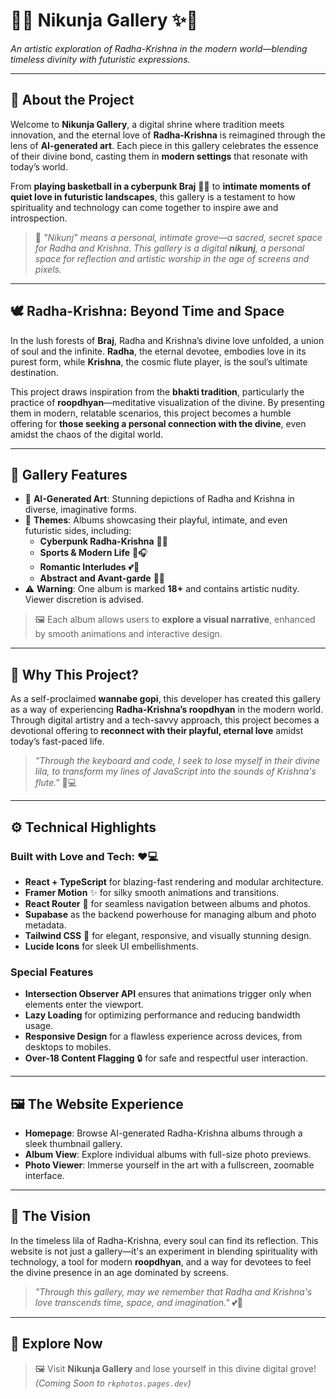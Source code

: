 # 📸✨ **Nikunja Gallery** ✨📸  
_An artistic exploration of Radha-Krishna in the modern world—blending timeless divinity with futuristic expressions._  

---

## 🎨 **About the Project**

Welcome to **Nikunja Gallery**, a digital shrine where tradition meets innovation, and the eternal love of **Radha-Krishna** is reimagined through the lens of **AI-generated art**. Each piece in this gallery celebrates the essence of their divine bond, casting them in **modern settings** that resonate with today’s world.  

From **playing basketball in a cyberpunk Braj** 🏀🌌 to **intimate moments of quiet love in futuristic landscapes**, this gallery is a testament to how spirituality and technology can come together to inspire awe and introspection.  

> 🔮 _"Nikunj" means a personal, intimate grove—a sacred, secret space for Radha and Krishna. This gallery is a digital **nikunj**, a personal space for reflection and artistic worship in the age of screens and pixels._  

---

## 🕊️ **Radha-Krishna: Beyond Time and Space**  
In the lush forests of **Braj**, Radha and Krishna’s divine love unfolded, a union of soul and the infinite. **Radha**, the eternal devotee, embodies love in its purest form, while **Krishna**, the cosmic flute player, is the soul’s ultimate destination.  

This project draws inspiration from the **bhakti tradition**, particularly the practice of **roopdhyan**—meditative visualization of the divine. By presenting them in modern, relatable scenarios, this project becomes a humble offering for **those seeking a personal connection with the divine**, even amidst the chaos of the digital world.

---

## 💫 **Gallery Features**

- 🌟 **AI-Generated Art**: Stunning depictions of Radha and Krishna in diverse, imaginative forms.  
- 🎨 **Themes**: Albums showcasing their playful, intimate, and even futuristic sides, including:  
  - **Cyberpunk Radha-Krishna** 🌌✨  
  - **Sports & Modern Life** 🏀🎧  
  - **Romantic Interludes** 💕🌹  
  - **Abstract and Avant-garde** 🔮🎨  
- ⚠️ **Warning**: One album is marked **18+** and contains artistic nudity. Viewer discretion is advised.  

> 🖼️ Each album allows users to **explore a visual narrative**, enhanced by smooth animations and interactive design.

---

## 🌟 **Why This Project?**

As a self-proclaimed **wannabe gopi**, this developer has created this gallery as a way of experiencing **Radha-Krishna’s roopdhyan** in the modern world. Through digital artistry and a tech-savvy approach, this project becomes a devotional offering to **reconnect with their playful, eternal love** amidst today’s fast-paced life.  

> _"Through the keyboard and code, I seek to lose myself in their divine lila, to transform my lines of JavaScript into the sounds of Krishna's flute."_ 🎵💻  

---

## ⚙️ **Technical Highlights**  

### Built with Love and Tech: ❤️💻  
- **React + TypeScript** for blazing-fast rendering and modular architecture.  
- **Framer Motion** ✨ for silky smooth animations and transitions.  
- **React Router** 🔗 for seamless navigation between albums and photos.  
- **Supabase** as the backend powerhouse for managing album and photo metadata.  
- **Tailwind CSS** 🎨 for elegant, responsive, and visually stunning design.  
- **Lucide Icons** for sleek UI embellishments.  

### Special Features  
- **Intersection Observer API** ensures that animations trigger only when elements enter the viewport.  
- **Lazy Loading** for optimizing performance and reducing bandwidth usage.  
- **Responsive Design** for a flawless experience across devices, from desktops to mobiles.  
- **Over-18 Content Flagging** 🔒 for safe and respectful user interaction.

---

## 🖼️ **The Website Experience**  
- **Homepage**: Browse AI-generated Radha-Krishna albums through a sleek thumbnail gallery.  
- **Album View**: Explore individual albums with full-size photo previews.  
- **Photo Viewer**: Immerse yourself in the art with a fullscreen, zoomable interface.  

---

## 🌟 **The Vision**  
In the timeless lila of Radha-Krishna, every soul can find its reflection. This website is not just a gallery—it's an experiment in blending spirituality with technology, a tool for modern **roopdhyan**, and a way for devotees to feel the divine presence in an age dominated by screens.  

> _"Through this gallery, may we remember that Radha and Krishna's love transcends time, space, and imagination."_ 💕🌌  

---

## 🔗 **Explore Now**  
> 🖼️ Visit **Nikunja Gallery** and lose yourself in this divine digital grove!  
*(Coming Soon to `rkphotos.pages.dev`)*  

